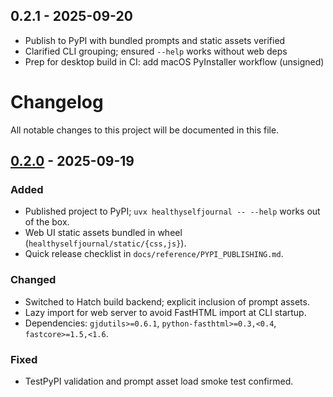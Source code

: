 ## 0.2.1 - 2025-09-20

- Publish to PyPI with bundled prompts and static assets verified
- Clarified CLI grouping; ensured `--help` works without web deps
- Prep for desktop build in CI: add macOS PyInstaller workflow (unsigned)

# Changelog

All notable changes to this project will be documented in this file.

## [0.2.0] - 2025-09-19

### Added
- Published project to PyPI; `uvx healthyselfjournal -- --help` works out of the box.
- Web UI static assets bundled in wheel (`healthyselfjournal/static/{css,js}`).
- Quick release checklist in `docs/reference/PYPI_PUBLISHING.md`.

### Changed
- Switched to Hatch build backend; explicit inclusion of prompt assets.
- Lazy import for web server to avoid FastHTML import at CLI startup.
- Dependencies: `gjdutils>=0.6.1`, `python-fasthtml>=0.3,<0.4`, `fastcore>=1.5,<1.6`.

### Fixed
- TestPyPI validation and prompt asset load smoke test confirmed.

[0.2.0]: https://pypi.org/project/healthyselfjournal/0.2.0/
